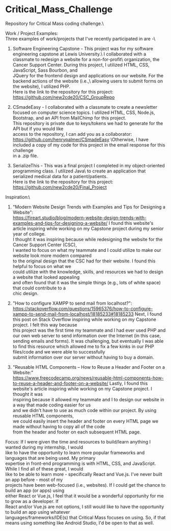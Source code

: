 # Critical_Mass_Challenge
Repository for Critical Mass coding challenge.\

Work / Project Examples:\
Three examples of work/projects that I've recently participated in are -\
1) Software Engineering Capstone - This project was for my software engineering capstone at Lewis University.\ I collaborated with a classmate to redesign a website for a non-for-profit\ organization, the Cancer Support Center. During this project, I utilized HTML, CSS, JavaScript, Sass Bourbon, and\
JQuery for the frontend design and applications on our website. For the backend actions of the website (i.e.,\ allowing users to submit forms on the website), I utilized PHP.\
Here is the link to the repository for this project: https://github.com/new2cde20/CSC_GroupRepo

2) CSmadeEasy - I collaborated with a classmate to create a newsletter focused on computer science topics. I utilized HTML, CSS, Node.js, Bootstrap, and an API from MailChimp for this project.\
This repository is private due to keys/tokens we had to generate for the API but if you would like\
access to the repository, I can add you as a collaborator: https://github.com/henrypalmer/CSmadeEasy
\Otherwise, I have included a copy of my code for this project in the email response for this challenge\
in a .zip file.

3) SerializeThis - This was a final project I completed in my object-oriented programming class. I utilized Java\ to create an application that serialized medical data for a patient/patients.\
Here is the link to the repository for this project: https://github.com/new2cde20/Final_Project


Inspiration:\
1) "Modern Website Design Trends with Examples and Tips for Designing a Website":\
https://fireart.studio/blog/modern-website-design-trends-with-examples-and-tips-for-designing-a-website/
I found this website's article inspiring while working on my Capstone project during my senior year of college.\
I thought it was inspiring because while redesigning the website for the Cancer Support Center (CSC),\
I wanted to focus on what my teammate and I could utilize to make our website look more modern compared\
to the original design that the CSC had for their website. I found this helpful to focus on what we\
could utilize with the knowledge, skills, and resources we had to design a website that looked appealing\
and often found that it was the simple things (e.g., lots of white space) that could contribute to a\
chic design.

2) "How to configure XAMPP to send mail from localhost?":\
https://stackoverflow.com/questions/15965376/how-to-configure-xampp-to-send-mail-from-localhost/18185233#18185233
Next, I found this post on Stack Overflow inspiring while working on my Capstone project. I felt this way because\
this project was the first time my teammate and I had ever used PHP and our own web server to send information over the Internet (in this case, sending emails and forms). It was challenging, but eventually I was able\
to find this resource which allowed me to fix a few kinks in our PHP files/code and we were able to successfully\
submit information over our server without having to buy a domain.

3) "Reusable HTML Components – How to Reuse a Header and Footer on a Website:"\
https://www.freecodecamp.org/news/reusable-html-components-how-to-reuse-a-header-and-footer-on-a-website/
Lastly, I found this website's article inspiring while working on my Capstone project. I thought it was\
inspiring because it allowed my teammate and I to design our website in a way that made coding easier for us\
and we didn't have to use as much code within our project. By using reusable HTML components,\
we could easily insert the header and footer on every HTML page we made without having to copy all of the code\
from the header and footer on each subsequent HTML page.


Focus: If I were given the time and resources to build/learn anything I wanted during my internship, I would\
like to have the opportunity to learn more popular frameworks and languages that are being used. My primary\
expertise in front-end programming is with HTML, CSS, and JavaScript. While I find all of these great, I would\
like to be able to learn more - specifically React and Vue.js. I've never built an app before - most of my\
projects have been web-focused (i.e., websites). If I could get the chance to build an app (or apps) using\
either React or Vue.js, I feel that it would be a wonderful opportunity for me to grow as a developer. If\
React and/or Vue.js are not options, I still would like to have the opportunity to build an app using whatever\
languages/frameworks/IDE(s) that Critical Mass focuses on using. So, if that means using something like Android Studio, I'd be open to that as well.

